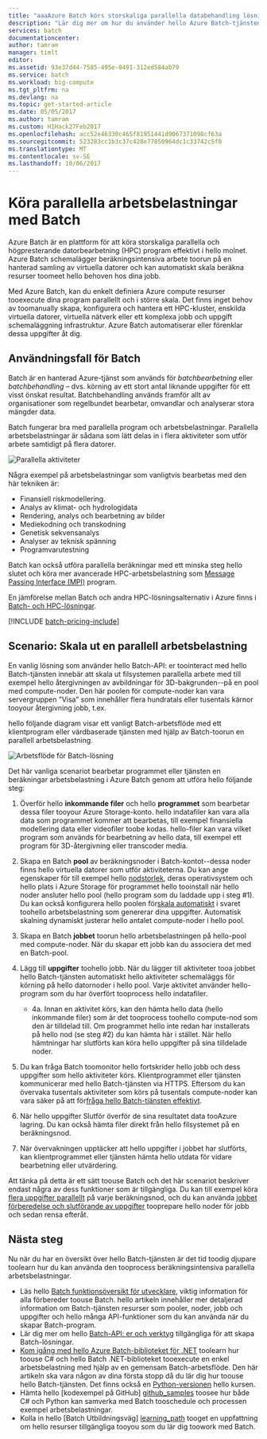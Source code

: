 ```yaml
---
title: "aaaAzure Batch körs storskaliga parallella databehandling lösningar i hello molntjänster | Microsoft Docs"
description: "Lär dig mer om hur du använder hello Azure Batch-tjänsten för storskaliga parallellt och HPC-arbetsbelastning"
services: batch
documentationcenter: 
author: tamram
manager: timlt
editor: 
ms.assetid: 93e37d44-7585-495e-8491-312ed584ab79
ms.service: batch
ms.workload: big-compute
ms.tgt_pltfrm: na
ms.devlang: na
ms.topic: get-started-article
ms.date: 05/05/2017
ms.author: tamram
ms.custom: H1Hack27Feb2017
ms.openlocfilehash: acc52e46330c465f81951441d9067371098cf63a
ms.sourcegitcommit: 523283cc1b3c37c428e77850964dc1c33742c5f0
ms.translationtype: MT
ms.contentlocale: sv-SE
ms.lasthandoff: 10/06/2017
---
```

# <a name="run-intrinsically-parallel-workloads-with-batch"></a>Köra parallella arbetsbelastningar med Batch

Azure Batch är en plattform för att köra storskaliga parallella och högpresterande datorbearbetning (HPC) program effektivt i hello molnet. Azure Batch schemalägger beräkningsintensiva arbete toorun på en hanterad samling av virtuella datorer och kan automatiskt skala beräkna resurser toomeet hello behoven hos dina jobb.

Med Azure Batch, kan du enkelt definiera Azure compute resurser tooexecute dina program parallellt och i större skala. Det finns inget behov av toomanually skapa, konfigurera och hantera ett HPC-kluster, enskilda virtuella datorer, virtuella nätverk eller ett komplexa jobb och uppgift schemaläggning infrastruktur. Azure Batch automatiserar eller förenklar dessa uppgifter åt dig.

## <a name="use-cases-for-batch"></a>Användningsfall för Batch
Batch är en hanterad Azure-tjänst som används för *batchbearbetning* eller *batchbehandling* – dvs. körning av ett stort antal liknande uppgifter för ett visst önskat resultat. Batchbehandling används framför allt av organisationer som regelbundet bearbetar, omvandlar och analyserar stora mängder data.

Batch fungerar bra med parallella program och arbetsbelastningar. Parallella arbetsbelastningar är sådana som lätt delas in i flera aktiviteter som utför arbete samtidigt på flera datorer.

![Parallella aktiviteter][1]<br/>

Några exempel på arbetsbelastningar som vanligtvis bearbetas med den här tekniken är:

* Finansiell riskmodellering.
* Analys av klimat- och hydrologidata
* Rendering, analys och bearbetning av bilder
* Mediekodning och transkodning
* Genetisk sekvensanalys
* Analyser av teknisk spänning
* Programvarutestning

Batch kan också utföra parallella beräkningar med ett minska steg hello slutet och köra mer avancerade HPC-arbetsbelastning som [Message Passing Interface (MPI)](batch-mpi.md) program.

En jämförelse mellan Batch och andra HPC-lösningsalternativ i Azure finns i [Batch- och HPC-lösningar](batch-hpc-solutions.md).

[!INCLUDE [batch-pricing-include](../../includes/batch-pricing-include.md)]

## <a name="scenario-scale-out-a-parallel-workload"></a>Scenario: Skala ut en parallell arbetsbelastning
En vanlig lösning som använder hello Batch-API: er toointeract med hello Batch-tjänsten innebär att skala ut filsystemen parallella arbete med till exempel hello återgivningen av avbildningar för 3D-bakgrunden--på en pool med compute-noder. Den här poolen för compute-noder kan vara servergruppen ”Visa” som innehåller flera hundratals eller tusentals kärnor tooyour återgivning jobb, t.ex.

hello följande diagram visar ett vanligt Batch-arbetsflöde med ett klientprogram eller värdbaserade tjänsten med hjälp av Batch-toorun en parallell arbetsbelastning.

![Arbetsflöde för Batch-lösning][2]

Det här vanliga scenariot bearbetar programmet eller tjänsten en beräkningar arbetsbelastning i Azure Batch genom att utföra hello följande steg:

1. Överför hello **inkommande filer** och hello **programmet** som bearbetar dessa filer tooyour Azure Storage-konto. hello indatafiler kan vara alla data som programmet kommer att bearbetas, till exempel finansiella modellering data eller videofiler toobe kodas. hello-filer kan vara vilket program som används för bearbetning av hello data, till exempel ett program för 3D-återgivning eller transcoder media.
2. Skapa en Batch **pool** av beräkningsnoder i Batch-kontot--dessa noder finns hello virtuella datorer som utför aktiviteterna. Du kan ange egenskaper för till exempel hello [nodstorlek](../cloud-services/cloud-services-sizes-specs.md), deras operativsystem och hello plats i Azure Storage för programmet hello tooinstall när hello noder ansluter hello pool (hello program som du laddade upp i steg #1). Du kan också konfigurera hello poolen för[skala automatiskt](batch-automatic-scaling.md) i svaret toohello arbetsbelastning som genererar dina uppgifter. Automatisk skalning dynamiskt justerar hello antalet compute-noder i hello pool.
3. Skapa en Batch **jobbet** toorun hello arbetsbelastningen på hello-pool med compute-noder. När du skapar ett jobb kan du associera det med en Batch-pool.
4. Lägg till **uppgifter** toohello jobb. När du lägger till aktiviteter tooa jobbet hello Batch-tjänsten automatiskt hello aktiviteter schemaläggs för körning på hello datornoder i hello pool. Varje aktivitet använder hello-program som du har överfört tooprocess hello indatafiler.
   
   * 4a. Innan en aktivitet körs, kan den hämta hello data (hello inkommande filer) som är det tooprocess toohello compute-nod som den är tilldelad till. Om programmet hello inte redan har installerats på hello nod (se steg #2) du kan hämta här i stället. När hello hämtningar har slutförts kan köra hello uppgifter på sina tilldelade noder.
5. Du kan fråga Batch toomonitor hello fortskrider hello jobb och dess uppgifter som hello aktiviteter körs. Klientprogrammet eller tjänsten kommunicerar med hello Batch-tjänsten via HTTPS. Eftersom du kan övervaka tusentals aktiviteter som körs på tusentals compute-noder kan vara säker på att för[fråga hello Batch-tjänsten effektivt](batch-efficient-list-queries.md).
6. När hello uppgifter Slutför överför de sina resultatet data tooAzure lagring. Du kan också hämta filer direkt från hello filsystemet på en beräkningsnod.
7. När övervakningen upptäcker att hello uppgifter i jobbet har slutförts, kan klientprogrammet eller tjänsten hämta hello utdata för vidare bearbetning eller utvärdering.

Att tänka på detta är ett sätt toouse Batch och det här scenariot beskriver endast några av dess funktioner som är tillgängliga. Du kan till exempel köra [flera uppgifter parallellt](batch-parallel-node-tasks.md) på varje beräkningsnod, och du kan använda [jobbet förberedelse och slutförande av uppgifter](batch-job-prep-release.md) tooprepare hello noder för jobb och sedan rensa efteråt.

## <a name="next-steps"></a>Nästa steg
Nu när du har en översikt över hello Batch-tjänsten är det tid toodig djupare toolearn hur du kan använda den tooprocess beräkningsintensiva parallella arbetsbelastningar.

* Läs hello [Batch funktionsöversikt för utvecklare](batch-api-basics.md), viktig information för alla förbereder toouse Batch. hello artikeln innehåller mer detaljerad information om Batch-tjänsten resurser som pooler, noder, jobb och uppgifter och hello många API-funktioner som du kan använda när du skapar Batch-program.
* Lär dig mer om hello [Batch-API: er och verktyg](batch-apis-tools.md) tillgängliga för att skapa Batch-lösningar.
* [Kom igång med hello Azure Batch-biblioteket för .NET](batch-dotnet-get-started.md) toolearn hur toouse C# och hello Batch .NET-biblioteket tooexecute en enkel arbetsbelastning med hjälp av en gemensam Batch-arbetsflöde. Den här artikeln ska vara någon av dina första stopp då du lär dig hur toouse hello Batch-tjänsten. Det finns också en [Python-versionen](batch-python-tutorial.md) hello kursen.
* Hämta hello [kodexempel på GitHub] [ github_samples] toosee hur både C# och Python kan samverka med Batch tooschedule och processen exempel arbetsbelastningar.
* Kolla in hello [Batch Utbildningsväg] [ learning_path] tooget en uppfattning om hello resurser tillgängliga tooyou som du lär dig toowork med Batch.


[github_samples]: https://github.com/Azure/azure-batch-samples
[learning_path]: https://azure.microsoft.com/documentation/learning-paths/batch/

[1]: ./media/batch-technical-overview/tech_overview_01.png
[2]: ./media/batch-technical-overview/tech_overview_02.png
